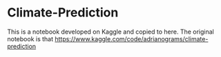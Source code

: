 # Climate-Prediction
This is a notebook developed on Kaggle and copied to here. The original notebook is that https://www.kaggle.com/code/adrianograms/climate-prediction
